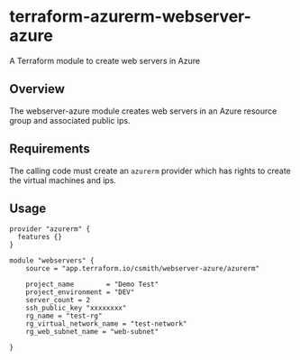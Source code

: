 # terraform-azurerm-webserver-azure
A Terraform module to create web servers in Azure 

## Overview
The webserver-azure module creates web servers in an Azure resource group and associated public ips.  

## Requirements
The calling code must create an `azurerm` provider which has rights to create the virtual machines and ips.

## Usage

```hcl
provider "azurerm" {
  features {}
}

module "webservers" {
    source = "app.terraform.io/csmith/webserver-azure/azurerm"

    project_name        = "Demo Test"
    project_environment = "DEV"
    server_count = 2
    ssh_public_key "xxxxxxxx"
    rg_name = "test-rg"
    rg_virtual_network_name = "test-network"
    rg_web_subnet_name = "web-subnet"

}
```
